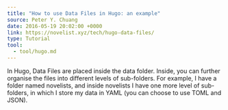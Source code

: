 ```yaml
---
title: "How to use Data Files in Hugo: an example"
source: Peter Y. Chuang
date: 2016-05-19 20:02:00 +0000
link: https://novelist.xyz/tech/hugo-data-files/
type: Tutorial
tool:
  - tool/hugo.md
---
```

In Hugo, Data Files are placed inside the data folder. Inside, you can further organise the files into different levels of sub-folders. For example, I have a folder named novelists, and inside novelists I have one more level of sub-folders, in which I store my data in YAML (you can choose to use TOML and JSON).





